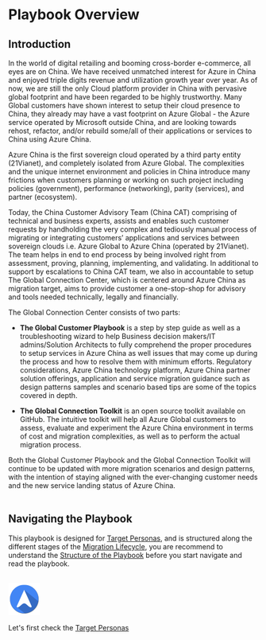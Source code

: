 <properties
	pageTitle="Global Customer Playbook overview | Azure"
	description="Global Customer Playbook - overview of playbook"
	services="global-customer-playbook"
	documentationCenter=""
	authors="jtong"
	manager="edwinc"
	editor=""
	tags="global-customer-playbook"/>

<tags
	ms.service="global-customer-playbook"
	ms.workload=""
	ms.tgt_pltfrm=""
	ms.devlang="na"
	ms.topic="article"
	ms.date="12/26/2016"
	wacn.date="12/26/2016"
	wacn.lang="en" 
	ms.author="jtong"/>


# Playbook Overview

## Introduction

In the world of digital retailing and booming cross-border e-commerce, all eyes are on China.  We have received unmatched interest for Azure in China and enjoyed triple digits revenue and utilization growth year over year. As of now, we are still the only Cloud platform provider in China with pervasive global footprint and have been regarded to be highly trustworthy. Many Global customers have shown interest to setup their cloud presence to China, they already may have a vast footprint on Azure Global - the Azure service operated by Microsoft outside China, and are looking towards rehost, refactor, and/or rebuild some/all of their applications or services to China using Azure China.

Azure China is the first sovereign cloud operated by a third party entity (21Vianet), and completely isolated from Azure Global.  The complexities and the unique internet environment and policies in China introduce many frictions when customers planning or working on such project  including policies (government), performance (networking), parity (services), and partner (ecosystem).

Today, the China Customer Advisory Team (China CAT) comprising of technical and business experts, assists and enables such customer requests by handholding the very complex and tediously manual process of migrating or integrating customers’ applications and services between sovereign clouds i.e. Azure Global to Azure China (operated by 21Vianet). The team helps in end to end process by being involved right from assessment, proving, planning, implementing, and validating. In additional to support by escalations to China CAT team, we also in accountable to setup The Global Connection Center, which is centered around Azure China as migration target, aims to provide customer a one-stop-shop for advisory and tools needed technically, legally and financially.

The Global Connection Center consists of two parts:

- **The Global Customer Playbook** is a step by step guide as well as a troubleshooting wizard to help Business decision makers/IT admins/Solution Architects to fully comprehend the proper procedures to setup services in Azure China as well issues that may come up during the process and how to resolve them with minimum efforts. Regulatory considerations, Azure China technology platform, Azure China partner solution offerings, application and service migration guidance such as design patterns samples and scenario based tips are some of the topics covered in depth.

- **The Global Connection Toolkit** is an open source toolkit available on GitHub. The intuitive toolkit will help all Azure Global customers to assess, evaluate and experiment the Azure China environment in terms of cost and migration complexities, as well as to perform the actual migration process.

Both the Global Customer Playbook and the Global Connection Toolkit will continue to be updated with more migration scenarios and design patterns, with the intention of staying aligned with the ever-changing customer needs and the new service landing status of Azure China.
</br>
</br>

## Navigating the Playbook

This playbook is designed for [Target Personas](/solutions/global-customer/target-personas/), 
and is structured along the different stages of the [Migration Lifecycle](/solutions/global-customer/migration-lifecycle/), 
you are recommend to understand the [Structure of the Playbook](/solutions/global-customer/structure-of-playbook/) before you start navigate and read the playbook.
</br>
</br>

![navigation](./media/navigation.png)

Let's first check the [Target Personas](/solutions/global-customer/target-personas/) 
